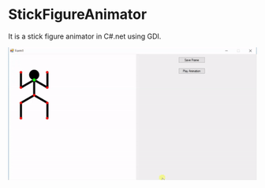 # StickFigureAnimator
It is a stick figure animator in C#.net using GDI.

![ScreenDemo](Screenshot/ss.gif)